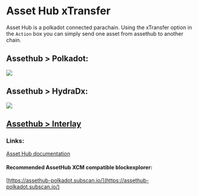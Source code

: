 # Asset Hub xTransfer

Asset Hub is a polkadot connected parachain. Using the xTransfer option in the `Action` box you can simply send one asset from assethub to another chain.  

## Assethub > Polkadot:   
![](/img/assethub2dot.png)   

## Assethub > HydraDx:   
![](/img/assethub2hydradx.png)  

## [Assethub > Interlay](https://xcmsend.github.io/xTransfer/interlay.html)
   

### Links:  
[Asset Hub documentation](https://wiki.polkadot.network/docs/learn-assets)   

#### Recommended AssetHub XCM compatible blockexplorer:    
[https://assethub-polkadot.subscan.io/](https://assethub-polkadot.subscan.io/)   

